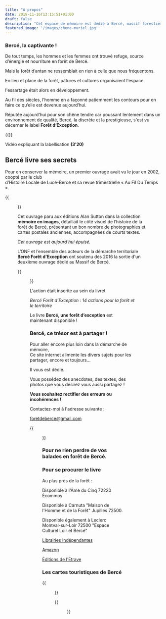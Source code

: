 ```yaml
---
title: "A propos"
date: 2019-11-16T13:15:51+01:00
draft: false
description: "Cet espace de mémoire est dédié à Bercé, massif forestier du sud Sarthe."
featured_image: '/images/chene-muriel.jpg'
---
```




### Bercé, la captivante !


De tout temps, les hommes et les femmes ont trouvé refuge,
  source d’énergie et nourriture en forêt de Bercé.
  
Mais la forêt d’antan ne ressemblait en rien à celle que nous fréquentons.

En lieu et place de la forêt, pâtures et cultures organisaient l'espace.

l'essartage était alors en développement.
  
Au fil des siècles, l’homme en a façonné patiemment les contours
  pour en faire ce qu’elle est devenue aujourd’hui.

Réputée aujourd'hui pour son chêne tendre car poussant 
lentement dans un environnement de qualité, 
Bercé, la discrète et la prestigieuse, 
s'est vu décerner le label **Forêt d’Exception**.
  
{{<youtube id="Ye9yVmQM3AQ">}}
  
Vidéo expliquant la labellisation **(3'20)**
  
  
## Bercé livre ses secrets 
  
Pour en conserver la mémoire, un premier ouvrage 
  avait vu le jour en 2002, coopté par le club  
  d’Histoire Locale de Lucé-Bercé et sa revue 
  trimestrielle « Au Fil Du Temps ».
  
{{<figure src="/images/articles/lemassifforestierdeberce.jpg" title="Le premier ouvrage sorti en 2002">}} 

Cet ouvrage paru aux éditions Alan Sutton dans la collection
  **mémoire en images**, détaillait le côté visuel de l’histoire 
  de la forêt de Bercé, présentant un bon nombre de photographies et
  cartes postales anciennes, accompagnées de courts textes. 
  
 *Cet ouvrage est aujourd’hui épuisé.*
  
  
 L’ONF et l’ensemble des acteurs de la démarche territoriale 
  **Bercé Forêt d’Exception** ont soutenu dès 2016 
  la sortie d'un deuxième ouvrage dédié au Massif de Bercé.
  
{{<figure src="/images/articles/livre-berce-une-foret-d-exception.jpg" title="Le dernier livre paru le 06 juin 2018 aux éditions Étrave">}}

L'action était inscrite au sein du livret
  
*Bercé Forêt d’Exception : 14 actions pour la forêt et le territoire*
  
Le livre **Bercé, une forêt d’exception** est maintenant disponible !
 
### Bercé, ce trésor est à partager !
  
Pour aller encore plus loin dans la démarche de mémoire,  
Ce site internet alimente les divers sujets pour les partager, encore et toujours… 
  
Il vous est dédié.
  
Vous possédez des anecdotes, des textes, des photos que vous désirez vous aussi partagez !
  
**Vous souhaitez rectifier des erreurs ou incohérences !**
  
Contactez-moi à l'adresse suivante :
  
foretdeberce@gmail.com 

  
{{<figure src="/images/articles/03122.jpg" title="Pensez à indexer ce site sur vos écrans d'accueil">}} 
  
### Pour ne rien perdre de vos balades en forêt de Bercé. 

  
### Pour se procurer le livre
 
Au plus près de la forêt : 
  
  Disponible à l'Âme du Cinq 72220 Écommoy
  
  Disponible à Carnuta "Maison de l'Homme et de la Forêt" Jupilles 72500.
  
  Disponible également à Leclerc Montval-sur-Loir 72500 "Espace Culturel Loir et Bercé"
  
  
[Librairies Indépendantes](https://www.librairiesindependantes.com/product/9782359920529/)
  
[Amazon](https://www.amazon.fr/Berc%C3%A9-for%C3%AAt-dexception-Yves-Gouchet/dp/2359920529)
  
[Éditions de l'Étrave](http://www.editions-etrave.fr/pub-inclass-berce.html)  
  
  
###  Les cartes touristiques de Bercé
  
  {{<figure src="/images/articles/carte-touristique.jpg" title="Pour vous repérer en forêt">}}
  
  
  {{<figure src="/images/articles/planonf.jpg" title="Pour repérer les parcelles">}}
   
